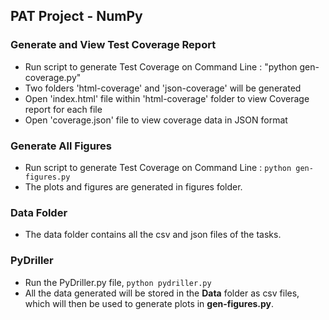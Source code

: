 ## PAT Project - NumPy

### Generate and View Test Coverage Report
* Run script to generate Test Coverage on Command Line : "python gen-coverage.py"
* Two folders 'html-coverage' and 'json-coverage' will be generated
* Open 'index.html' file within 'html-coverage' folder to view Coverage report for each file
* Open 'coverage.json' file to view coverage data in JSON format

### Generate All Figures
* Run script to generate Test Coverage on Command Line : `python gen-figures.py`
* The plots and figures are generated in figures folder.

### Data Folder
* The data folder contains all the csv and json files of the tasks.

### PyDriller
* Run the PyDriller.py file,
`python pydriller.py`
* All the data generated will be stored in the **Data** folder as csv files, 
which will then be used to generate plots in **gen-figures.py**.
